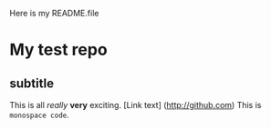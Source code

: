 Here is my README.file

# My test repo
## subtitle

This is all *really* **very** exciting.
[Link text] (http://github.com)
This is `monospace code`.

